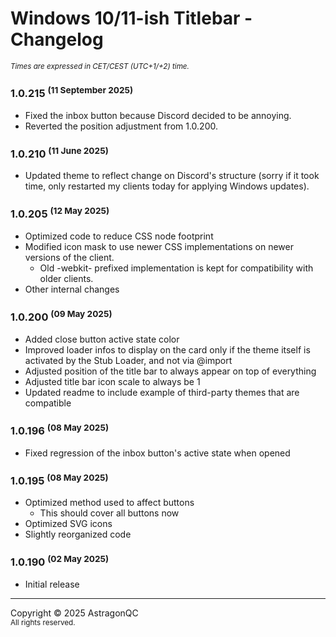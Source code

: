 # Windows 10/11-ish Titlebar - Changelog
<sup>*Times are expressed in CET/CEST (UTC+1/+2) time.*</sup>

### 1.0.215 <sup>(11 September 2025)</sup>
- Fixed the inbox button because Discord decided to be annoying.
- Reverted the position adjustment from 1.0.200.

### 1.0.210 <sup>(11 June 2025)</sup>
- Updated theme to reflect change on Discord's structure (sorry if it took time, only restarted my clients today for applying Windows updates).

### 1.0.205 <sup>(12 May 2025)</sup>
- Optimized code to reduce CSS node footprint
- Modified icon mask to use newer CSS implementations on newer versions of the client.
  - Old -webkit- prefixed implementation is kept for compatibility with older clients.
- Other internal changes

### 1.0.200 <sup>(09 May 2025)</sup>
- Added close button active state color
- Improved loader infos to display on the card only if the theme itself is activated by the Stub Loader, and not via @import
- Adjusted position of the title bar to always appear on top of everything
- Adjusted title bar icon scale to always be 1
- Updated readme to include example of third-party themes that are compatible

### 1.0.196 <sup>(08 May 2025)</sup>
- Fixed regression of the inbox button's active state when opened

### 1.0.195 <sup>(08 May 2025)</sup>
- Optimized method used to affect buttons
  - This should cover all buttons now
- Optimized SVG icons
- Slightly reorganized code

### 1.0.190 <sup>(02 May 2025)</sup>
- Initial release

-----

Copyright © 2025 AstragonQC<br><sup>All rights reserved.</sup>
